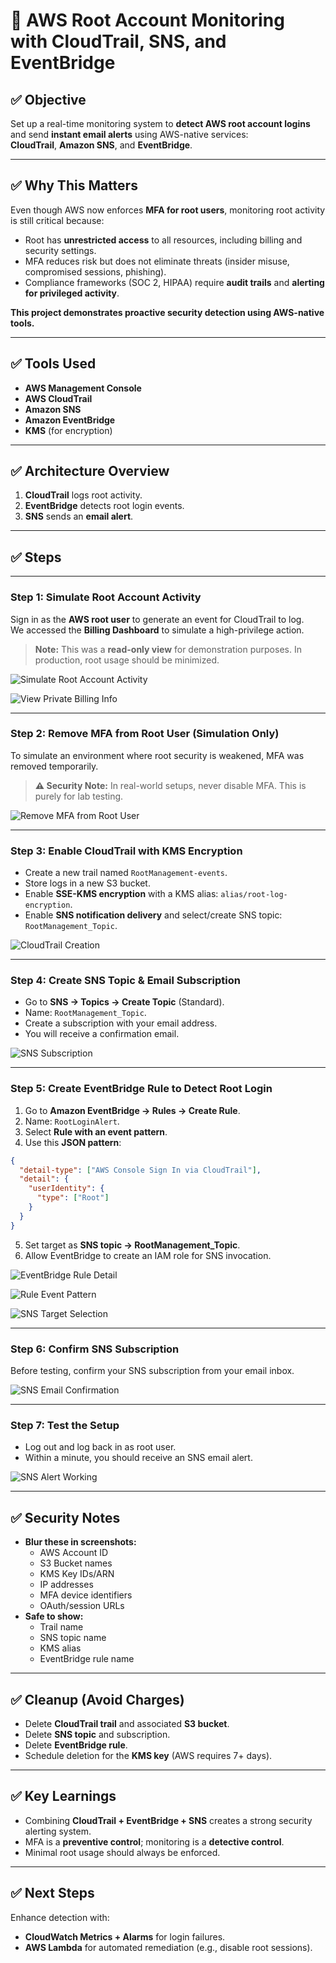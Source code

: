 
# 🔐 AWS Root Account Monitoring with CloudTrail, SNS, and EventBridge

## ✅ Objective
Set up a real-time monitoring system to **detect AWS root account logins** and send **instant email alerts** using AWS-native services:  
**CloudTrail**, **Amazon SNS**, and **EventBridge**.

---

## ✅ Why This Matters
Even though AWS now enforces **MFA for root users**, monitoring root activity is still critical because:
- Root has **unrestricted access** to all resources, including billing and security settings.
- MFA reduces risk but does not eliminate threats (insider misuse, compromised sessions, phishing).
- Compliance frameworks (SOC 2, HIPAA) require **audit trails** and **alerting for privileged activity**.

**This project demonstrates proactive security detection using AWS-native tools.**

---

## ✅ Tools Used
- **AWS Management Console**
- **AWS CloudTrail**
- **Amazon SNS**
- **Amazon EventBridge**
- **KMS** (for encryption)

---

## ✅ Architecture Overview
1. **CloudTrail** logs root activity.
2. **EventBridge** detects root login events.
3. **SNS** sends an **email alert**.

---

## ✅ Steps

---

### **Step 1: Simulate Root Account Activity**
Sign in as the **AWS root user** to generate an event for CloudTrail to log.  
We accessed the **Billing Dashboard** to simulate a high-privilege action.

> **Note:** This was a **read-only view** for demonstration purposes. In production, root usage should be minimized.

![Simulate Root Account Activity](images/1.%20Simulate%20Root%20Account%20Activity.png)

![View Private Billing Info](images/2.%20View%20Private%20Billing%20Info.png)

---

### **Step 2: Remove MFA from Root User (Simulation Only)**
To simulate an environment where root security is weakened, MFA was removed temporarily.

> **⚠ Security Note:** In real-world setups, never disable MFA. This is purely for lab testing.

![Remove MFA from Root User](images/3.%20Remove%20MFA%20from%20Root%20User.png)

---

### **Step 3: Enable CloudTrail with KMS Encryption**
- Create a new trail named `RootManagement-events`.
- Store logs in a new S3 bucket.
- Enable **SSE-KMS encryption** with a KMS alias: `alias/root-log-encryption`.
- Enable **SNS notification delivery** and select/create SNS topic: `RootManagement_Topic`.

![CloudTrail Creation](images/4.%20Cloud%20Trail%20Creation.png)

---

### **Step 4: Create SNS Topic & Email Subscription**
- Go to **SNS → Topics → Create Topic** (Standard).
- Name: `RootManagement_Topic`.
- Create a subscription with your email address.
- You will receive a confirmation email.

![SNS Subscription](images/5.%20Subscription%20For%20Topic%20Created.png)

---

### **Step 5: Create EventBridge Rule to Detect Root Login**
1. Go to **Amazon EventBridge → Rules → Create Rule**.
2. Name: `RootLoginAlert`.
3. Select **Rule with an event pattern**.
4. Use this **JSON pattern**:

```json
{
  "detail-type": ["AWS Console Sign In via CloudTrail"],
  "detail": {
    "userIdentity": {
      "type": ["Root"]
    }
  }
}
```

5. Set target as **SNS topic → RootManagement_Topic**.
6. Allow EventBridge to create an IAM role for SNS invocation.

![EventBridge Rule Detail](images/6a.%20Creation%20of%20EventBridge%20Rule.png)

![Rule Event Pattern](images/6b.%20Rule%20configuration.png)

![SNS Target Selection](images/6c.%20SNS%20Target%20Selection.png)

---

### **Step 6: Confirm SNS Subscription**
Before testing, confirm your SNS subscription from your email inbox.

![SNS Email Confirmation](images/7.%20Confirm%20Subscription%20via%20email.png)

---

### **Step 7: Test the Setup**
- Log out and log back in as root user.
- Within a minute, you should receive an SNS email alert.

![SNS Alert Working](images/8.%20SNS%20alert%20working.png)

---

## ✅ Security Notes
- **Blur these in screenshots:**
  - AWS Account ID
  - S3 Bucket names
  - KMS Key IDs/ARN
  - IP addresses
  - MFA device identifiers
  - OAuth/session URLs
- **Safe to show:**
  - Trail name
  - SNS topic name
  - KMS alias
  - EventBridge rule name

---

## ✅ Cleanup (Avoid Charges)
- Delete **CloudTrail trail** and associated **S3 bucket**.
- Delete **SNS topic** and subscription.
- Delete **EventBridge rule**.
- Schedule deletion for the **KMS key** (AWS requires 7+ days).

---

## ✅ Key Learnings
- Combining **CloudTrail + EventBridge + SNS** creates a strong security alerting system.
- MFA is a **preventive control**; monitoring is a **detective control**.
- Minimal root usage should always be enforced.

---

## ✅ Next Steps
Enhance detection with:
- **CloudWatch Metrics + Alarms** for login failures.
- **AWS Lambda** for automated remediation (e.g., disable root sessions).
